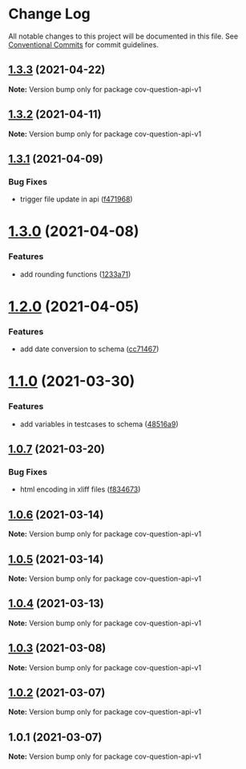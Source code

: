 # Change Log

All notable changes to this project will be documented in this file.
See [Conventional Commits](https://conventionalcommits.org) for commit guidelines.

## [1.3.3](https://github.com/CovOpen/CovQuestions/compare/cov-question-api-v1@1.3.2...cov-question-api-v1@1.3.3) (2021-04-22)

**Note:** Version bump only for package cov-question-api-v1





## [1.3.2](https://github.com/CovOpen/CovQuestions/compare/cov-question-api-v1@1.3.1...cov-question-api-v1@1.3.2) (2021-04-11)

**Note:** Version bump only for package cov-question-api-v1





## [1.3.1](https://github.com/CovOpen/CovQuestions/compare/cov-question-api-v1@1.3.0...cov-question-api-v1@1.3.1) (2021-04-09)


### Bug Fixes

* trigger file update in api ([f471968](https://github.com/CovOpen/CovQuestions/commit/f4719687954c6fa9278e3878141cd5a9e1eae872))





# [1.3.0](https://github.com/CovOpen/CovQuestions/compare/cov-question-api-v1@1.2.0...cov-question-api-v1@1.3.0) (2021-04-08)


### Features

* add rounding functions ([1233a71](https://github.com/CovOpen/CovQuestions/commit/1233a7196d9232ee72e86978e3a8b82c201ab820))





# [1.2.0](https://github.com/CovOpen/CovQuestions/compare/cov-question-api-v1@1.1.0...cov-question-api-v1@1.2.0) (2021-04-05)


### Features

* add date conversion to schema ([cc71467](https://github.com/CovOpen/CovQuestions/commit/cc7146717f2785390a48df63ff69328fea65b2f6))





# [1.1.0](https://github.com/CovOpen/CovQuestions/compare/cov-question-api-v1@1.0.7...cov-question-api-v1@1.1.0) (2021-03-30)


### Features

* add variables in testcases to schema ([48516a9](https://github.com/CovOpen/CovQuestions/commit/48516a9169285241316c8e8ea02cc4e606fbd859))





## [1.0.7](https://github.com/CovOpen/CovQuestions/compare/cov-question-api-v1@1.0.6...cov-question-api-v1@1.0.7) (2021-03-20)


### Bug Fixes

* html encoding in xliff files ([f834673](https://github.com/CovOpen/CovQuestions/commit/f8346734562cac31436e675e57d8b89cba58d3eb))





## [1.0.6](https://github.com/CovOpen/CovQuestions/compare/cov-question-api-v1@1.0.5...cov-question-api-v1@1.0.6) (2021-03-14)

**Note:** Version bump only for package cov-question-api-v1





## [1.0.5](https://github.com/CovOpen/CovQuestions/compare/cov-question-api-v1@1.0.4...cov-question-api-v1@1.0.5) (2021-03-14)

**Note:** Version bump only for package cov-question-api-v1





## [1.0.4](https://github.com/CovOpen/CovQuestions/compare/cov-question-api-v1@1.0.3...cov-question-api-v1@1.0.4) (2021-03-13)

**Note:** Version bump only for package cov-question-api-v1





## [1.0.3](https://github.com/CovOpen/CovQuestions/compare/cov-question-api-v1@1.0.2...cov-question-api-v1@1.0.3) (2021-03-08)

**Note:** Version bump only for package cov-question-api-v1





## [1.0.2](https://github.com/CovOpen/CovQuestions/compare/cov-question-api-v1@1.0.1...cov-question-api-v1@1.0.2) (2021-03-07)

**Note:** Version bump only for package cov-question-api-v1





## 1.0.1 (2021-03-07)

**Note:** Version bump only for package cov-question-api-v1
